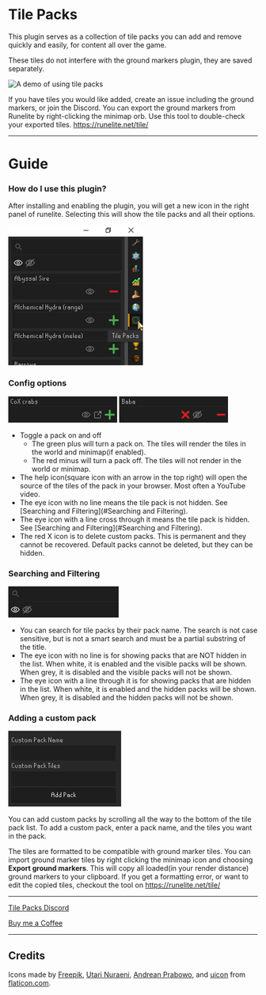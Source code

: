 # Tile Packs

This plugin serves as a collection of tile packs you can add and remove quickly and easily, for content all over the game.

These tiles do not interfere with the ground markers plugin, they are saved separately.

![A demo of using tile packs](./Tile%20Packs%20Demo.gif)

If you have tiles you would like added, create an issue including the ground markers, or join the Discord.
You can export the ground markers from Runelite by right-clicking the minimap orb.
Use this tool to double-check your exported tiles. https://runelite.net/tile/

---
# Guide

### How do I use this plugin?
After installing and enabling the plugin, you will get a new icon in the right panel of runelite.
Selecting this will show the tile packs and all their options.

![How to access the tile pack panel](tile_packs_panel_reference.png)

### Config options

![A built in title pack](tile_pack_reference.png)
![A custom tile pack](custom_pack_reference.png)

- Toggle a pack on and off
  - The green plus will turn a pack on. The tiles will render the tiles in the world and minimap(if enabled).
  - The red minus will turn a pack off. The tiles will not render in the world or minimap.
- The help icon(square icon with an arrow in the top right) will open the source of the tiles of the pack in your browser. Most often a YouTube video.
- The eye icon with no line means the tile pack is not hidden. See [Searching and Filtering](#Searching and Filtering).
- The eye icon with a line cross through it means the tile pack is hidden. See [Searching and Filtering](#Searching and Filtering).
- The red X icon is to delete custom packs. This is permanent and they cannot be recovered. Default packs cannot be deleted, but they can be hidden.

### Searching and Filtering
![Searching and Filtering](search_and_filter_reference.png)

- You can search for tile packs by their pack name. The search is not case sensitive, but is not a smart search and must be a partial substring of the title.
- The eye icon with no line is for showing packs that are NOT hidden in the list. When white, it is enabled and the visible packs will be shown. When grey, it is disabled and the visible packs will not be shown.
- The eye icon with a line through it is for showing packs that are hidden in the list. When white, it is enabled and the hidden packs will be shown. When grey, it is disabled and the hidden packs will not be shown.

### Adding a custom pack
![Adding a custom pack](adding_custom_pack_reference.png)

You can add custom packs by scrolling all the way to the bottom of the tile pack list.
To add a custom pack, enter a pack name, and the tiles you want in the pack.

The tiles are formatted to be compatible with ground marker tiles.
You can import ground marker tiles by right clicking the minimap icon and choosing __Export ground markers__.
This will copy all loaded(in your render distance) ground markers to your clipboard.
If you get a formatting error, or want to edit the copied tiles, checkout the tool on https://runelite.net/tile/

---

[Tile Packs Discord](https://discord.gg/4EQRWxY3Wb)

[Buy me a Coffee](https://buymeacoffee.com/trevormdev)

---
## Credits

Icons made by [Freepik](https://www.flaticon.com/authors/pixel-perfect), [Utari Nuraeni](https://www.flaticon.com/authors/utari-nuraeni), [Andrean Prabowo](https://www.flaticon.com/authors/andrean-prabowo), and [uicon](https://www.flaticon.com/authors/uicon) from [flaticon.com](https://www.flaticon.com/).